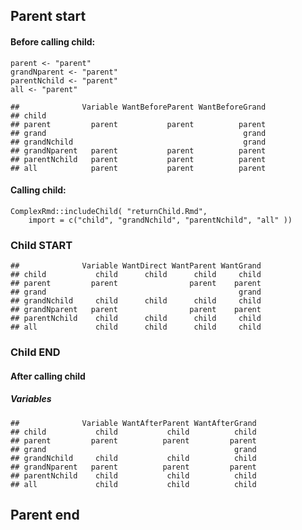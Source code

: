 ## Parent start

#### Before calling child:

    parent <- "parent"
    grandNparent <- "parent"
    parentNchild <- "parent"
    all <- "parent"

    ##              Variable WantBeforeParent WantBeforeGrand
    ## child                                                 
    ## parent         parent           parent          parent
    ## grand                                            grand
    ## grandNchild                                      grand
    ## grandNparent   parent           parent          parent
    ## parentNchild   parent           parent          parent
    ## all            parent           parent          parent

#### Calling child:

    ComplexRmd::includeChild( "returnChild.Rmd",
        import = c("child", "grandNchild", "parentNchild", "all" ))

### Child START

    ##              Variable WantDirect WantParent WantGrand
    ## child           child      child      child     child
    ## parent         parent                parent    parent
    ## grand                                           grand
    ## grandNchild     child      child      child     child
    ## grandNparent   parent                parent    parent
    ## parentNchild    child      child      child     child
    ## all             child      child      child     child

### Child END

#### After calling child

##### Variables

    ##              Variable WantAfterParent WantAfterGrand
    ## child           child           child          child
    ## parent         parent          parent         parent
    ## grand                                          grand
    ## grandNchild     child           child          child
    ## grandNparent   parent          parent         parent
    ## parentNchild    child           child          child
    ## all             child           child          child

## Parent end
